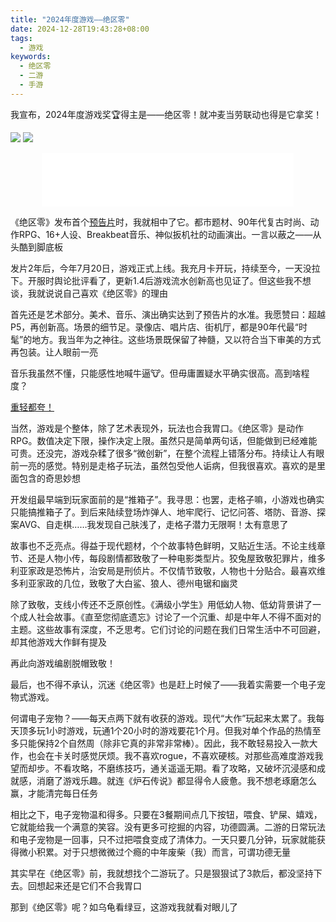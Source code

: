 ```yaml
---
title: "2024年度游戏——绝区零"
date: 2024-12-28T19:43:28+08:00
tags:
  - 游戏
keywords:
  - 绝区零
  - 二游
  - 手游
---
```


我宣布，2024年度游戏奖🏆得主是——绝区零！就冲麦当劳联动也得是它拿奖！

![](https://fastcdn.mihoyo.com/content-v2/nap/102158/ad44ef8c583ba6cbdd65822a6478840d_7915785876371776787.png#center)
![](https://fastcdn.mihoyo.com/content-v2/nap/127426/df32bf8518e3e7d2aeff4a5a5cf95d09_2256799273852284273.png#center)

<div style="text-align: center;">
    <iframe frameborder="no" border="0" marginwidth="0" marginheight="0" width=80% height=86 src="//music.163.com/outchain/player?type=2&id=2609525139&auto=0&height=66"></iframe>
</div>

《绝区零》发布首个[预告片](https://www.gcores.com/articles/151119)时，我就相中了它。都市题材、90年代复古时尚、动作RPG、16+人设、Breakbeat音乐、神似扳机社的动画演出。一言以蔽之——从头酷到脚底板

发片2年后，今年7月20日，游戏正式上线。我充月卡开玩，持续至今，一天没拉下。开服时舆论批评看了，更新1.4后游戏流水创新高也见证了。但这些我不想谈，我就说说自己喜欢《绝区零》的理由

首先还是艺术部分。美术、音乐、演出确实达到了预告片的水准。我愿赞曰：超越P5，再创新高。场景的细节足。录像店、唱片店、街机厅，都是90年代最“时髦”的地方。我当年为之神往。这些场景既保留了神髓，又以符合当下审美的方式再包装。让人眼前一亮

音乐我虽然不懂，只能感性地喊牛逼🐮。但毋庸置疑水平确实很高。高到啥程度？

[重轻都夸！](https://www.gcores.com/radios/192126)

当然，游戏是个整体，除了艺术表现外，玩法也合我胃口。《绝区零》是动作RPG。数值决定下限，操作决定上限。虽然只是简单两句话，但能做到已经难能可贵。还没完，游戏杂糅了很多“微创新”，在整个流程上错落分布。持续让人有眼前一亮的感觉。特别是走格子玩法，虽然包受他人诟病，但我很喜欢。喜欢的是里面包含的奇思妙想

开发组最早端到玩家面前的是“推箱子”。我寻思：也罢，走格子嘛，小游戏也确实只能搞推箱子了。到后来陆续登场炸弹人、地牢爬行、记忆问答、塔防、音游、探案AVG、自走棋……我发现自己肤浅了，走格子潜力无限啊！太有意思了

故事也不乏亮点。得益于现代题材，个个故事特色鲜明，又贴近生活。不论主线章节、还是人物小传，每段剧情都致敬了一种电影类型片。狡兔屋致敬犯罪片，维多利亚家政是恐怖片，治安局是刑侦片。不仅情节致敬，人物也十分贴合。最喜欢维多利亚家政的几位，致敬了大白鲨、狼人、德州电锯和幽灵

除了致敬，支线小传还不乏原创性。《满级小学生》用低幼人物、低幼背景讲了一个成人社会故事。《直至您彻底遗忘》讨论了一个沉重、却是中年人不得不面对的主题。这些故事有深度，不乏思考。它们讨论的问题在我们日常生活中不可回避，却其他游戏大作鲜有提及

再此向游戏编剧脱帽致敬！

最后，也不得不承认，沉迷《绝区零》也是赶上时候了——我着实需要一个电子宠物式游戏。

何谓电子宠物？——每天点两下就有收获的游戏。现代“大作”玩起来太累了。我每天顶多玩1小时游戏，玩通1个20小时的游戏要花1个月。但我对单个作品的热情至多只能保持2个自然周（除非它真的非常非常棒）。因此，我不敢轻易投入一款大作，也会在卡关时感觉厌烦。我不喜欢rogue，不喜欢硬核。对那些高难度游戏我望而却步。不看攻略，不磨练技巧，通关遥遥无期。看了攻略，又破坏沉浸感和成就感，消磨了游戏乐趣。就连《炉石传说》都显得令人疲惫。我不想老琢磨怎么赢，才能清完每日任务

相比之下，电子宠物温和得多。只要在3餐期间点几下按钮，喂食、铲屎、嬉戏，它就能给我一个满意的笑容。没有更多可挖掘的内容，功德圆满。二游的日常玩法和电子宠物是一回事，只不过把喂食变成了清体力。一天只要几分钟，玩家就能获得微小积累。对于只想微微过个瘾的中年废柴（我）而言，可谓功德无量

其实早在《绝区零》前，我就想找个二游玩了。只是狠狠试了3款后，都没坚持下去。回想起来还是它们不合我胃口

那到《绝区零》呢？如乌龟看绿豆，这游戏我就看对眼儿了
